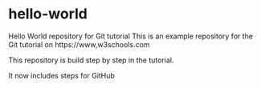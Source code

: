 # hello-world
Hello World repository for Git tutorial
This is an example repository for the Git tutorial on https://www,w3schools.com

This repository is build step by step in the tutorial.

It now includes steps for GitHub
